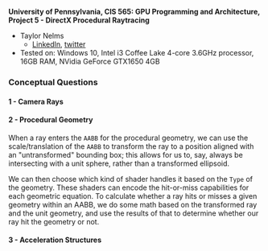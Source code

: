 **University of Pennsylvania, CIS 565: GPU Programming and Architecture,
Project 5 - DirectX Procedural Raytracing**

* Taylor Nelms
  * [LinkedIn](https://www.linkedin.com/in/taylor-k-7b2110191/), [twitter](https://twitter.com/nelms_taylor)
* Tested on: Windows 10, Intel i3 Coffee Lake 4-core 3.6GHz processor, 16GB RAM, NVidia GeForce GTX1650 4GB

### Conceptual Questions

#### 1 - Camera Rays

#### 2 - Procedural Geometry

When a ray enters the `AABB` for the procedural geometry, we can use the scale/translation of the `AABB` to transform the ray to a position aligned with an "untransformed" bounding box; this allows for us to, say, always be intersecting with a unit sphere, rather than a transformed ellipsoid.

We can then choose which kind of shader handles it based on the `Type` of the geometry. These shaders can encode the hit-or-miss capabilities for each geometric equation. To calculate whether a ray hits or misses a given geometry within an AABB, we do some math based on the transformed ray and the unit geometry, and use the results of that to determine whether our ray hit the geometry or not.

#### 3 - Acceleration Structures
